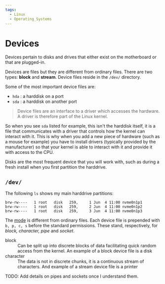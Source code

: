 ```yaml
---
tags:
  - Linux
  - Operating_Systems
---
```


# Devices

Devices pertain to disks and drives that either exist on the motherboard or that are plugged-in. 

Devices are files but they are different from ordinary files. There are two types: **block** and **stream**. Device files reside in the `/dev/` directory.

Some of the most important device files are:
* `hda` : a harddisk on a port
* `sda` : a harddisk on another port

> Device files are an interface to a driver which accesses the hardware. A driver is therefore part of the Linux kernel.

So when you see  `sda` listed for example, this isn't the harddisk itself, it is a file that communicates with a driver that controls how the kernel can interact with it. This is why when you add a new piece of hardware (such as a mouse for example) you have to install drivers (typically provided by the manufacturer) so that your kernel is able to interact with it and provide it with access to the CPU.

Disks are the most frequent device that you will work with, such as during a fresh install when you first partition the harddrive. 

## `/dev/`

The following `ls` shows my main harddrive partitions:
```
brw-rw----   1 root   disk   259,     1 Jun  4 11:00 nvme0n1p1
brw-rw----   1 root   disk   259,     2 Jun  4 11:00 nvme0n1p2
brw-rw----   1 root   disk   259,     3 Jun  4 11:00 nvme0n1p3
```
The [mode](../Programming_Languages/Shell_Scripting/File_permissions_and_execution.md#what-the-output-means) is different from ordinary files. Each device file is prepended with `b, p, c, s` before the standard permissions. These stand, respectively, for _block, character, pipe_ and _socket_. 
<dl>
  <dt>block</dt>
  <dd>Can be split up into discrete blocks of data facilitating quick random access from the kernel. An example of a block device file is a disk</dd>
  <dt>character</dt>
  <dd>The data is not in discrete chunks, it is a continuous stream of characters. And example of a stream device file is a printer</dd>
</dl>

TODO: Add details on pipes and sockets once I understand them. 
